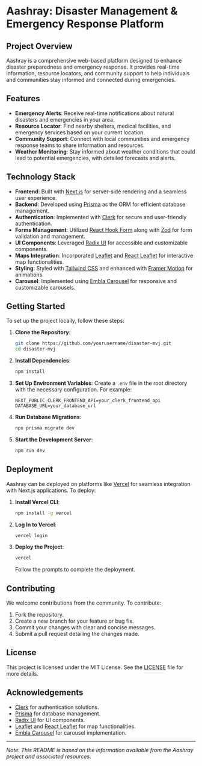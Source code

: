 # Aashray: Disaster Management & Emergency Response Platform

## Project Overview

Aashray is a comprehensive web-based platform designed to enhance disaster preparedness and emergency response. It provides real-time information, resource locators, and community support to help individuals and communities stay informed and connected during emergencies.

## Features

- **Emergency Alerts**: Receive real-time notifications about natural disasters and emergencies in your area.
- **Resource Locator**: Find nearby shelters, medical facilities, and emergency services based on your current location.
- **Community Support**: Connect with local communities and emergency response teams to share information and resources.
- **Weather Monitoring**: Stay informed about weather conditions that could lead to potential emergencies, with detailed forecasts and alerts.

## Technology Stack

- **Frontend**: Built with [Next.js](https://nextjs.org/) for server-side rendering and a seamless user experience.
- **Backend**: Developed using [Prisma](https://www.prisma.io/) as the ORM for efficient database management.
- **Authentication**: Implemented with [Clerk](https://clerk.dev/) for secure and user-friendly authentication.
- **Forms Management**: Utilized [React Hook Form](https://react-hook-form.com/) along with [Zod](https://zod.dev/) for form validation and management.
- **UI Components**: Leveraged [Radix UI](https://www.radix-ui.com/) for accessible and customizable components.
- **Maps Integration**: Incorporated [Leaflet](https://leafletjs.com/) and [React Leaflet](https://react-leaflet.js.org/) for interactive map functionalities.
- **Styling**: Styled with [Tailwind CSS](https://tailwindcss.com/) and enhanced with [Framer Motion](https://www.framer.com/motion/) for animations.
- **Carousel**: Implemented using [Embla Carousel](https://www.embla-carousel.com/) for responsive and customizable carousels.

## Getting Started

To set up the project locally, follow these steps:

1. **Clone the Repository**:
   ```bash
   git clone https://github.com/yourusername/disaster-mvj.git
   cd disaster-mvj
   ```

2. **Install Dependencies**:
   ```bash
   npm install
   ```

3. **Set Up Environment Variables**:
   Create a `.env` file in the root directory with the necessary configuration. For example:
   ```
   NEXT_PUBLIC_CLERK_FRONTEND_API=your_clerk_frontend_api
   DATABASE_URL=your_database_url
   ```

4. **Run Database Migrations**:
   ```bash
   npx prisma migrate dev
   ```

5. **Start the Development Server**:
   ```bash
   npm run dev
   ```

## Deployment

Aashray can be deployed on platforms like [Vercel](https://vercel.com/) for seamless integration with Next.js applications. To deploy:

1. **Install Vercel CLI**:
   ```bash
   npm install -g vercel
   ```

2. **Log In to Vercel**:
   ```bash
   vercel login
   ```

3. **Deploy the Project**:
   ```bash
   vercel
   ```

   Follow the prompts to complete the deployment.

## Contributing

We welcome contributions from the community. To contribute:

1. Fork the repository.
2. Create a new branch for your feature or bug fix.
3. Commit your changes with clear and concise messages.
4. Submit a pull request detailing the changes made.

## License

This project is licensed under the MIT License. See the [LICENSE](LICENSE) file for more details.

## Acknowledgements

- [Clerk](https://clerk.dev/) for authentication solutions.
- [Prisma](https://www.prisma.io/) for database management.
- [Radix UI](https://www.radix-ui.com/) for UI components.
- [Leaflet](https://leafletjs.com/) and [React Leaflet](https://react-leaflet.js.org/) for map functionalities.
- [Embla Carousel](https://www.embla-carousel.com/) for carousel implementation.

---

*Note: This README is based on the information available from the Aashray project and associated resources.* 
